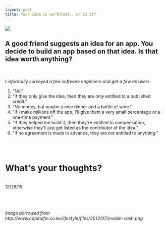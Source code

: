 ```yaml
---
layout: post
title: Your idea is worthless...or is it?
---
```

<img src="http://www.capitalfm.co.ke/lifestyle/files/2012/07/mobile-cash.png">
<br>
<h2>A good friend suggests an idea for an app. You decide to build an app based on that idea. Is that idea worth anything?</h2>
<br>
<br>
<i>I informally surveyed a few software engineers and got a few answers:</i>
<br>
<ol>
<li>"No!"</li>
<li>"If they only give the idea, then they are only entitled to a published credit."</li>
<li>"No money, but maybe a nice dinner and a bottle of wine."</li>
<li>"If I make millions off the app, I'll give them a very small percentage or a one-time payment."</li>
<li>"If they helped me build it, then they're entitled to compensation, otherwise they'll just get listed as the contributor of the idea."</li>
<li>"If no agreement is made in advance, they are not entitled to anything."</li>
</ol>
<br>
<br>
<h1>What's your thoughts?</h1>
<br>
12/28/15
<br>
<br>
<br>
<br>
<br>
<i>Image borrowed from http://www.capitalfm.co.ke/lifestyle/files/2012/07/mobile-cash.png </i>






